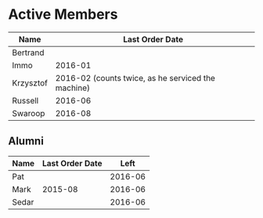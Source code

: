 # Active Members

Name      | Last Order Date
----------|-----------------
Bertrand  |
Immo      | 2016-01
Krzysztof | 2016-02 (counts twice, as he serviced the machine)
Russell   | 2016-06
Swaroop   | 2016-08

## Alumni

Name      | Last Order Date | Left
----------|-----------------|-----
Pat       |                 | 2016-06
Mark      | 2015-08         | 2016-06
Sedar     |                 | 2016-06
